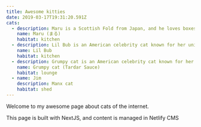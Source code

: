 ```yaml
---
title: Awesome kitties
date: 2019-03-17T19:31:20.591Z
cats:
  - description: Maru is a Scottish Fold from Japan, and he loves boxes.
    name: Maru (まる)
    habitat: kitchen
  - description: Lil Bub is an American celebrity cat known for her unique appearance.
    name: Lil Bub
    habitat: kitchen
  - description: Grumpy cat is an American celebrity cat known for her grumpy appearance.
    name: Grumpy cat (Tardar Sauce)
    habitat: lounge
  - name: Jim
    description: Manx cat
    habitat: shed
---
```

Welcome to my awesome page about cats of the internet.

This page is built with NextJS, and content is managed in Netlify CMS